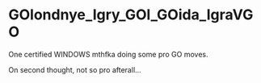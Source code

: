 # GOlondnye_Igry_GOl_GOida_IgraVGO
One certified WINDOWS mthfka doing some pro GO moves.





On second thought, not so pro afterall...
